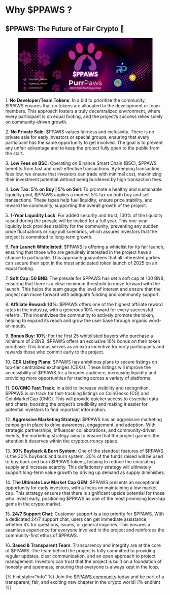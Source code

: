 # Why $PPAWS ?

## **$PPAWS: The Future of Fair Crypto** 🚀

<figure><img src="../../../../.gitbook/assets/git (640 x 360 px) (900 x 300 px) (1).png" alt=""><figcaption></figcaption></figure>

1\.     **No Developer/Team Tokens**: In a bid to prioritize the community, $PPAWS ensures that no tokens are allocated to the development or team members. This approach fosters a truly decentralized environment, where every participant is on equal footing, and the project’s success relies solely on community-driven growth.

2\.     **No Private Sale**: $PPAWS values fairness and inclusivity. There is no private sale for early investors or special groups, ensuring that every participant has the same opportunity to get involved. The goal is to prevent any unfair advantage and to keep the project fully open to the public from the start.

3\.     **Low Fees on BSC**: Operating on Binance Smart Chain (BSC), $PPAWS benefits from fast and cost-effective transactions. By keeping transaction fees low, we ensure that investors can trade with minimal cost, maximizing their investment potential without being burdened by high transaction fees.

4\.     **Low Tax: 5% on Buy | 5% on Sell**: To promote a healthy and sustainable liquidity pool, $PPAWS applies a modest 5% tax on both buy and sell transactions. These taxes help fuel liquidity, ensure price stability, and reward the community, supporting the overall growth of the project.

5\.     **1-Year Liquidity Lock**: For added security and trust, 100% of the liquidity raised during the presale will be locked for a full year. This one-year liquidity lock provides stability for the community, preventing any sudden price fluctuations or rug-pull scenarios, which assures investors that the project is committed to long-term growth.

6\.     **Fair Launch Whitelisted**: $PPAWS is offering a whitelist for its fair launch, ensuring that those who are genuinely interested in the project have a chance to participate. This approach guarantees that all interested parties can secure their spot in the most anticipated token launch of 2025 on an equal footing.

7\.     **Soft Cap: 50 BNB**: The presale for $PPAWS has set a soft cap at 100 BNB, ensuring that there is a clear minimum threshold to move forward with the launch. This helps the team gauge the level of interest and ensure that the project can move forward with adequate funding and community support.

8\.     **Affiliate Reward: 10%**: $PPAWS offers one of the highest affiliate reward rates in the industry, with a generous 10% reward for every successful referral. This incentivizes the community to actively promote the token, helping to expand its reach and grow the user base through organic word-of-mouth.

9\.     **Bonus Buy: 10%**: For the first 25 whitelisted buyers who purchase a minimum of 2 BNB, $PPAWS offers an exclusive 10% bonus on their token purchase. This bonus serves as an extra incentive for early participants and rewards those who commit early to the project.

10\.  **CEX Listing Plans**: $PPAWS has ambitious plans to secure listings on top-tier centralized exchanges (CEXs). These listings will improve the accessibility of $PPAWS for a broader audience, increasing liquidity and providing more opportunities for trading across a variety of platforms.

11\.  **CG/CMC Fast Track**: In a bid to increase visibility and recognition, $PPAWS is on track for fast-tracking listings on CoinGecko (CG) and CoinMarketCap (CMC). This will provide quicker access to essential data and charts, boosting the project’s credibility and making it easier for potential investors to find important information.

12\.  **Aggressive Marketing Strategy**: $PPAWS has an aggressive marketing campaign in place to drive awareness, engagement, and adoption. With strategic partnerships, influencer collaborations, and community-driven events, the marketing strategy aims to ensure that the project garners the attention it deserves within the cryptocurrency space.

13\.  **30% Buyback & Burn System**: One of the standout features of $PPAWS is the 30% buyback and burn system. 30% of the funds raised will be used to buy back and burn $PPAWS tokens, helping to reduce the circulating supply and increase scarcity. This deflationary strategy will ultimately support long-term value growth by driving up demand as supply diminishes.

14\.  **The Ultimate Low Market Cap GEM**: $PPAWS presents an exceptional opportunity for early investors, with a focus on maintaining a low market cap. This strategy ensures that there is significant upside potential for those who invest early, positioning $PPAWS as one of the most promising low-cap gems in the crypto market.

15\.  **24/7 Support Chat**: Customer support is a top priority for $PPAWS. With a dedicated 24/7 support chat, users can get immediate assistance, whether it’s for questions, issues, or general inquiries. This ensures a seamless experience for everyone involved in the project and reinforces the community-first ethos of $PPAWS.

16\.  **Based & Transparent Team**: Transparency and integrity are at the core of $PPAWS. The team behind the project is fully committed to providing regular updates, clear communication, and an open approach to project management. Investors can trust that the project is built on a foundation of honesty and openness, ensuring that everyone is always kept in the loop.



{% hint style="info" %}
Join the [$PPAWS community](https://t.me/purrpaws_official) today and be part of a transparent, fair, and exciting new chapter in the crypto world!&#x20;
{% endhint %}
